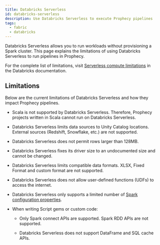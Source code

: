 ```yaml
---
title: Databricks Serverless
id: databricks-serverless
description: Use Databricks Serverless to execute Prophecy pipelines
tags:
  - fabric
  - databricks
---
```


Databricks Serverless allows you to run workloads without provisioning a Spark cluster. This page explains the limitations of using Databricks Serverless to run pipelines in Prophecy.

For the complete list of limitations, visit [Serverless compute limitations](https://docs.databricks.com/aws/en/compute/serverless/limitations) in the Databricks documentation.

## Limitations

Below are the current limitations of Databricks Serverless and how they impact Prophecy pipelines.

- Scala is not supported by Databricks Serverless. Therefore, Prophecy projects written in Scala cannot run on Databricks Serverless.

- Databricks Serverless limits data sources to Unity Catalog locations. External sources (Redshift, Snowflake, etc.) are not supported.

- Databricks Serverless does not permit rows larger than 128MB.

- Databricks Serverless fixes its driver size to an undocumented size and cannot be changed.

- Databricks Serverless limits compatible data formats. XLSX, Fixed Format and custom format are not supported.

- Databricks Serverless does not allow user-defined functions (UDFs) to access the internet.

- Databricks Serverless only supports a limited number of [Spark configuration properties](https://docs.databricks.com/aws/en/spark/conf#configure-spark-properties-for-serverless-notebooks-and-jobs).

- When writing Script gems or custom code:

  - Only Spark connect APIs are supported. Spark RDD APIs are not supported.

  - Databricks Serverless does not support DataFrame and SQL cache APIs.
